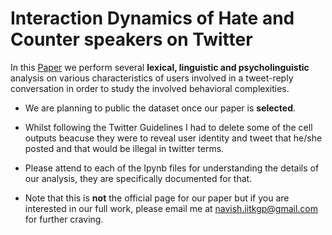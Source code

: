 # Interaction Dynamics of Hate and Counter speakers on Twitter

In this [Paper](https://arxiv.org/pdf/1812.02712.pdf) we perform  several __lexical, linguistic and psycholinguistic__ analysis on various characteristics of users involved in a tweet-reply conversation in order to study the involved behavioral complexities.

* We are planning to public the dataset once our paper is __selected__.

* Whilst following the Twitter Guidelines I had to delete some of the cell outputs beacuse they were to reveal user identity and tweet that he/she posted and that would be illegal in twitter terms.

* Please attend to each of the Ipynb files for understanding the details of our analysis, they are specifically documented for that.

* Note that this is __not__ the official page for our paper but if you are interested in our full work, please email me at navish.iitkgp@gmail.com for further craving. 
